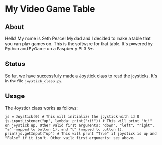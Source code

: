 # My Video Game Table
## About
Hello! My name is Seth Peace! My dad and I decided to make a table that you can play games on. This is the software for that table. It's powered by Python and PyGame on a Raspberry Pi 3 B+.
## Status
So far, we have successfully made a Joystick class to read the joysticks. It's in the file `joystick_class.py`.
## Usage
The Joystick class works as follows:
```
js = Joystick(0) # This will initialize the joystick with id 0
js.inputListener("up", lambda: print("hi!")) # This will print "hi!" on joystick up. Other valid first arguments: "down", "left", "right", "a" (mapped to button 1), and "b" (mapped to button 2).
print(js.getInput("up") # This will print "True" if joystick is up and "False" if it isn't. Other vaild first arguments: see above.
```
